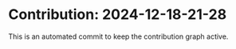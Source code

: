 # Contribution: 2024-12-18-21-28
This is an automated commit to keep the contribution graph active.
